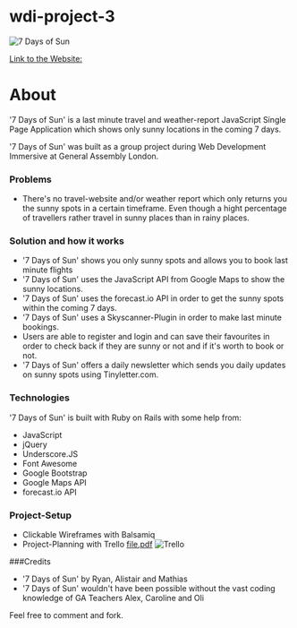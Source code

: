 # wdi-project-3

![7 Days of Sun](https://github.com/matmenzl/wdi-project-3/blob/master/app/public/images/README.png?raw=true)

[Link to the Website:](https://sevendaysofsun.herokuapp.com)

# About
'7 Days of Sun' is a last minute travel and weather-report JavaScript Single Page Application which shows only sunny locations in the coming 7 days.   

'7 Days of Sun' was built as a group project during Web Development Immersive at General Assembly London.

### Problems
+ There's no travel-website and/or weather report which only returns you the sunny spots in a certain timeframe. Even though a hight percentage of travellers rather travel in sunny places than in rainy places. 

### Solution and how it works
+ '7 Days of Sun' shows you only sunny spots and allows you to book last minute flights
+ '7 Days of Sun' uses the JavaScript API from Google Maps to show the sunny locations. 
+ '7 Days of Sun' uses the forecast.io API in order to get the sunny spots within the coming 7 days.
+ '7 Days of Sun' uses a Skyscanner-Plugin in order to make last minute bookings. 
+ Users are able to register and login and can save their favourites in order to check back if they are sunny or not and if it's worth to book or not.
+ '7 Days of Sun' offers a daily newsletter which sends you daily updates on sunny spots using Tinyletter.com.

### Technologies

'7 Days of Sun' is built with Ruby on Rails with some help from:

+ JavaScript
+ jQuery
+ Underscore.JS
+ Font Awesome
+ Google Bootstrap
+ Google Maps API
+ forecast.io API


### Project-Setup
+ Clickable Wireframes with Balsamiq
+ Project-Planning with Trello
[file.pdf](https://github.com/matmenzl/wdi-project-3/blob/master/app/assets/images/7daysofsun.pdf)
![Trello](https://github.com/matmenzl/wdi-project-3/blob/master/app/assets/images/trello_project_3.png?raw=true)

###Credits

+ '7 Days of Sun' by Ryan, Alistair and Mathias 
+ '7 Days of Sun' wouldn't have been possible without the vast coding knowledge of GA Teachers Alex, Caroline and Oli

Feel free to comment and fork.

